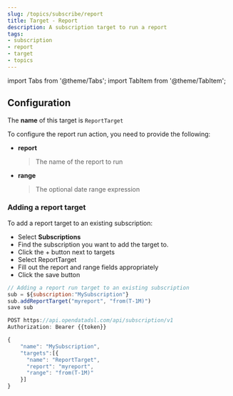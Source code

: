 ```yaml
---
slug: /topics/subscribe/report
title: Target - Report
description: A subscription target to run a report
tags:
- subscription
- report
- target  
- topics
---
```


import Tabs from '@theme/Tabs';
import TabItem from '@theme/TabItem';

## Configuration

The **name** of this target is ```ReportTarget```

To configure the report run action, you need to provide the following:
* **report**
  > The name of the report to run
* **range**
  > The optional date range expression

### Adding a report target

To add a report target to an existing subscription:

<Tabs groupId="tool">
<TabItem value="portal" label="Web Portal" default>

* Select **Subscriptions**
* Find the subscription you want to add the target to.
* Click the + button next to targets
* Select ReportTarget
* Fill out the report and range fields appropriately
* Click the save button


</TabItem>
<TabItem value="odsl" label="OpenDataDSL">

```js
// Adding a report run target to an existing subscription
sub = ${subscription:"MySubscription"}
sub.addReportTarget("myreport", "from(T-1M)")
save sub
```

</TabItem>
<TabItem value="rest" label="REST API">

```js
POST https://api.opendatadsl.com/api/subscription/v1
Authorization: Bearer {{token}}

{
    "name": "MySubscription",
    "targets":[{
      "name": "ReportTarget",
      "report": "myreport",
      "range": "from(T-1M)"
    }]
}
```

</TabItem>
</Tabs>


